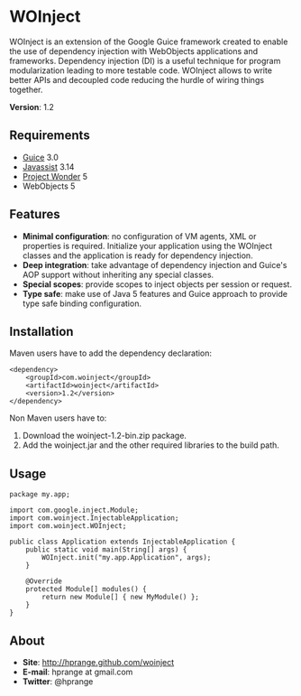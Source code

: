 WOInject
========

WOInject is an extension of the Google Guice framework created to enable the use of dependency injection with WebObjects applications and frameworks. Dependency injection (DI) is a useful technique for program modularization leading to more testable code. WOInject allows to write better APIs and decoupled code reducing the hurdle of wiring things together.

**Version**: 1.2

Requirements
------------

* [Guice](http://code.google.com/p/google-guice/) 3.0
* [Javassist](http://www.javassist.org/) 3.14
* [Project Wonder](http://wiki.objectstyle.org/confluence/display/WONDER/Home) 5
* WebObjects 5

Features
--------

* **Minimal configuration**: no configuration of VM agents, XML or properties is required. Initialize your application using the WOInject classes and the application is ready for dependency injection.
* **Deep integration**: take advantage of dependency injection and Guice's AOP support without inheriting any special classes.
* **Special scopes**: provide scopes to inject objects per session or request.
* **Type safe**: make use of Java 5 features and Guice approach to provide type safe binding configuration.


Installation
------------

Maven users have to add the dependency declaration:

	<dependency>
		<groupId>com.woinject</groupId>
		<artifactId>woinject</artifactId>
		<version>1.2</version>
	</dependency>

Non Maven users have to:

1. Download the woinject-1.2-bin.zip package.
2. Add the woinject.jar and the other required libraries to the build path.

Usage
-----

	package my.app;

	import com.google.inject.Module;
	import com.woinject.InjectableApplication;
	import com.woinject.WOInject;

	public class Application extends InjectableApplication {
		public static void main(String[] args) {
			WOInject.init("my.app.Application", args);
		}

		@Override
		protected Module[] modules() {
			return new Module[] { new MyModule() };
		}
	}

About
-----

* **Site**: http://hprange.github.com/woinject
* **E-mail**: hprange at gmail.com
* **Twitter**: @hprange